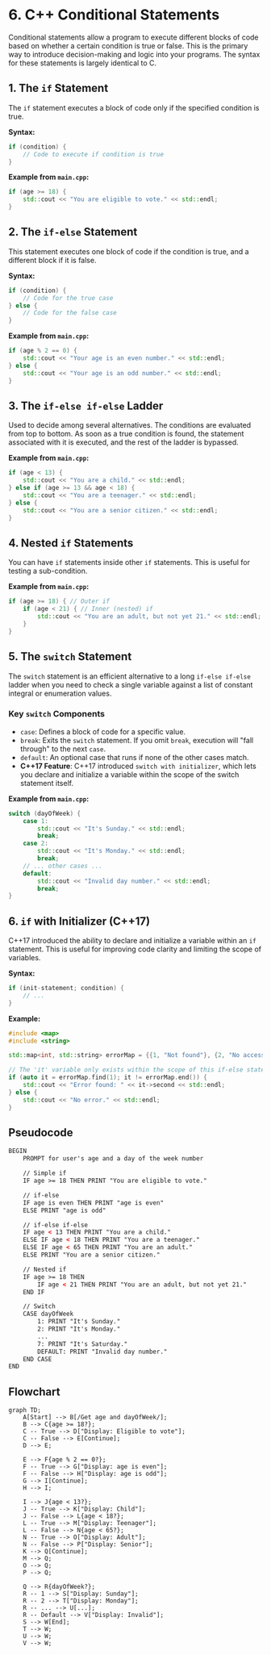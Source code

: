 # 6. C++ Conditional Statements

Conditional statements allow a program to execute different blocks of code based on whether a certain condition is true or false. This is the primary way to introduce decision-making and logic into your programs. The syntax for these statements is largely identical to C.

## 1. The `if` Statement

The `if` statement executes a block of code only if the specified condition is true.

**Syntax:**

```cpp
if (condition) {
    // Code to execute if condition is true
}
```

**Example from `main.cpp`:**

```cpp
if (age >= 18) {
    std::cout << "You are eligible to vote." << std::endl;
}
```

## 2. The `if-else` Statement

This statement executes one block of code if the condition is true, and a different block if it is false.

**Syntax:**

```cpp
if (condition) {
    // Code for the true case
} else {
    // Code for the false case
}
```

**Example from `main.cpp`:**

```cpp
if (age % 2 == 0) {
    std::cout << "Your age is an even number." << std::endl;
} else {
    std::cout << "Your age is an odd number." << std::endl;
}
```

## 3. The `if-else if-else` Ladder

Used to decide among several alternatives. The conditions are evaluated from top to bottom. As soon as a true condition is found, the statement associated with it is executed, and the rest of the ladder is bypassed.

**Example from `main.cpp`:**

```cpp
if (age < 13) {
    std::cout << "You are a child." << std::endl;
} else if (age >= 13 && age < 18) {
    std::cout << "You are a teenager." << std::endl;
} else {
    std::cout << "You are a senior citizen." << std::endl;
}
```

## 4. Nested `if` Statements

You can have `if` statements inside other `if` statements. This is useful for testing a sub-condition.

**Example from `main.cpp`:**

```cpp
if (age >= 18) { // Outer if
    if (age < 21) { // Inner (nested) if
        std::cout << "You are an adult, but not yet 21." << std::endl;
    }
}
```

## 5. The `switch` Statement

The `switch` statement is an efficient alternative to a long `if-else if-else` ladder when you need to check a single variable against a list of constant integral or enumeration values.

### Key `switch` Components

- `case`: Defines a block of code for a specific value.
- `break`: Exits the `switch` statement. If you omit `break`, execution will "fall through" to the next `case`.
- `default`: An optional case that runs if none of the other cases match.
- **C++17 Feature**: C++17 introduced `switch with initializer`, which lets you declare and initialize a variable within the scope of the switch statement itself.

**Example from `main.cpp`:**

```cpp
switch (dayOfWeek) {
    case 1:
        std::cout << "It's Sunday." << std::endl;
        break;
    case 2:
        std::cout << "It's Monday." << std::endl;
        break;
    // ... other cases ...
    default:
        std::cout << "Invalid day number." << std::endl;
        break;
}
```

## 6. `if` with Initializer (C++17)

C++17 introduced the ability to declare and initialize a variable within an `if` statement. This is useful for improving code clarity and limiting the scope of variables.

**Syntax:**

```cpp
if (init-statement; condition) {
    // ...
}
```

**Example:**

```cpp
#include <map>
#include <string>

std::map<int, std::string> errorMap = {{1, "Not found"}, {2, "No access"}};

// The 'it' variable only exists within the scope of this if-else statement.
if (auto it = errorMap.find(1); it != errorMap.end()) {
    std::cout << "Error found: " << it->second << std::endl;
} else {
    std::cout << "No error." << std::endl;
}
```

## Pseudocode

```xml
BEGIN
    PROMPT for user's age and a day of the week number

    // Simple if
    IF age >= 18 THEN PRINT "You are eligible to vote."

    // if-else
    IF age is even THEN PRINT "age is even"
    ELSE PRINT "age is odd"

    // if-else if-else
    IF age < 13 THEN PRINT "You are a child."
    ELSE IF age < 18 THEN PRINT "You are a teenager."
    ELSE IF age < 65 THEN PRINT "You are an adult."
    ELSE PRINT "You are a senior citizen."

    // Nested if
    IF age >= 18 THEN
        IF age < 21 THEN PRINT "You are an adult, but not yet 21."
    END IF

    // Switch
    CASE dayOfWeek
        1: PRINT "It's Sunday."
        2: PRINT "It's Monday."
        ...
        7: PRINT "It's Saturday."
        DEFAULT: PRINT "Invalid day number."
    END CASE
END
```

## Flowchart

```mermaid
graph TD;
    A[Start] --> B[/Get age and dayOfWeek/];
    B --> C{age >= 18?};
    C -- True --> D["Display: Eligible to vote"];
    C -- False --> E[Continue];
    D --> E;
    
    E --> F{age % 2 == 0?};
    F -- True --> G["Display: age is even"];
    F -- False --> H["Display: age is odd"];
    G --> I[Continue];
    H --> I;

    I --> J{age < 13?};
    J -- True --> K["Display: Child"];
    J -- False --> L{age < 18?};
    L -- True --> M["Display: Teenager"];
    L -- False --> N{age < 65?};
    N -- True --> O["Display: Adult"];
    N -- False --> P["Display: Senior"];
    K --> Q[Continue];
    M --> Q;
    O --> Q;
    P --> Q;

    Q --> R{dayOfWeek?};
    R -- 1 --> S["Display: Sunday"];
    R -- 2 --> T["Display: Monday"];
    R -- ... --> U[...];
    R -- Default --> V["Display: Invalid"];
    S --> W[End];
    T --> W;
    U --> W;
    V --> W;
```
